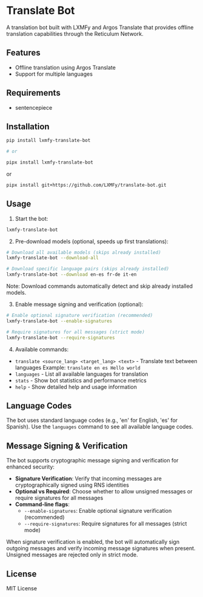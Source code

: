# Translate Bot

A translation bot built with LXMFy and Argos Translate that provides offline translation capabilities through the Reticulum Network.

## Features

- Offline translation using Argos Translate
- Support for multiple languages

## Requirements

- sentencepiece

## Installation

```bash
pip install lxmfy-translate-bot

# or

pipx install lxmfy-translate-bot
```

or

```bash
pipx install git+https://github.com/LXMFy/translate-bot.git
```

## Usage

1. Start the bot:
```bash
lxmfy-translate-bot
```

2. Pre-download models (optional, speeds up first translations):
```bash
# Download all available models (skips already installed)
lxmfy-translate-bot --download-all

# Download specific language pairs (skips already installed)
lxmfy-translate-bot --download en-es fr-de it-en
```
Note: Download commands automatically detect and skip already installed models.

3. Enable message signing and verification (optional):
```bash
# Enable optional signature verification (recommended)
lxmfy-translate-bot --enable-signatures

# Require signatures for all messages (strict mode)
lxmfy-translate-bot --require-signatures
```

4. Available commands:
- `translate <source_lang> <target_lang> <text>` - Translate text between languages
  Example: `translate en es Hello world`
- `languages` - List all available languages for translation
- `stats` - Show bot statistics and performance metrics
- `help` - Show detailed help and usage information

## Language Codes

The bot uses standard language codes (e.g., 'en' for English, 'es' for Spanish). Use the `languages` command to see all available language codes.

## Message Signing & Verification

The bot supports cryptographic message signing and verification for enhanced security:

- **Signature Verification**: Verify that incoming messages are cryptographically signed using RNS identities
- **Optional vs Required**: Choose whether to allow unsigned messages or require signatures for all messages
- **Command-line flags**:
  - `--enable-signatures`: Enable optional signature verification (recommended)
  - `--require-signatures`: Require signatures for all messages (strict mode)

When signature verification is enabled, the bot will automatically sign outgoing messages and verify incoming message signatures when present. Unsigned messages are rejected only in strict mode.

## License

MIT License